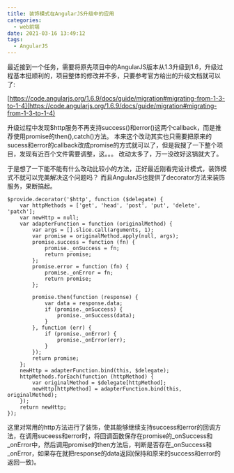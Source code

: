 ```yaml
---
title: 装饰模式在AngularJS升级中的应用
categories:
  - web前端
date: 2021-03-16 13:49:12
tags:
  - AngularJS
---
```



最近接到一个任务，需要将原先项目中的AngularJS版本从1.3升级到1.6，升级过程基本挺顺利的，项目整体的修改并不多，只要参考官方给出的升级文档就可以了:

[https://code.angularjs.org/1.6.9/docs/guide/migration#migrating-from-1-3-to-1-4](https://code.angularjs.org/1.6.9/docs/guide/migration#migrating-from-1-3-to-1-4)

<!-- more -->

升级过程中发现$http服务不再支持success()和error()这两个callback，而是推荐使用promise的then(),catch()方法。 本来这个改动其实也只需要把原来的sucess和error的callback改成promise的方式就可以了，但是我搜了一下整个项目，发现有近百个文件需要调整，这。。。 改动太多了，万一没改好这锅就大了。

于是想了一下能不能有什么改动比较小的方法，正好最近刚看完设计模式，装饰模式不就可以完美解决这个问题吗？ 而且AngularJS也提供了decorator方法来装饰服务，果断搞起。

```
$provide.decorator('$http', function ($delegate) {
    var httpMethods = ['get', 'head', 'post', 'put', 'delete', 'patch'];
    var newHttp = null;
    var adapterFunction = function (originalMethod) {
        var args = [].slice.call(arguments, 1);
        var promise = originalMethod.apply(null, args);
        promise.success = function (fn) {
            promise._onSuccess = fn;
            return promise;
        };
        promise.error = function (fn) {
            promise._onError = fn;
            return promise;
        };

        promise.then(function (response) {
            var data = response.data;
            if (promise._onSuccess) {
                promise._onSuccess(data);
            }
        }, function (err) {
            if (promise._onError) {
                promise._onError(err);
            }
        });
        return promise;
    };
    newHttp = adapterFunction.bind(this, $delegate);
    httpMethods.forEach(function (httpMethod) {
        var originalMethod = $delegate[httpMethod];
        newHttp[httpMethod] = adapterFunction.bind(this, originalMethod);
    });
    return newHttp;
});
```
这里对常用的http方法进行了装饰，使其能够继续支持success和error的回调方法，在调用suceess和error时，将回调函数保存在promise的_onSuccess和_onError中，然后调用promise的then方法后，判断是否存在_onSuccess和_onError，如果存在就把response的data返回(保持和原来的success和error的返回一致)。
